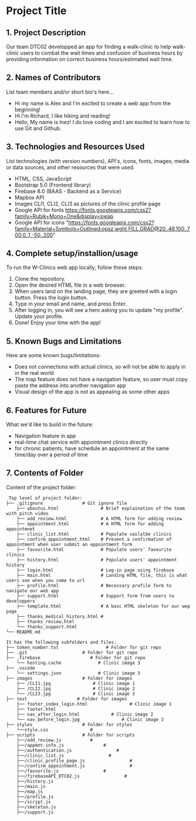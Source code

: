 # Project Title

## 1. Project Description

Our team DTC02 developped an app for finding a walk-clinic to help walk-clinic users to combat the wait times and confusion of business hours by providing information on correct business hours/estimated wait time. 


## 2. Names of Contributors
List team members and/or short bio's here... 
* Hi my name is Alex and I'm excited to create a web app from the beginning!
* Hi I'm Richard, I like hiking and reading!
* Hello, My name is Inez! I do love coding and I am excited to learn how to use Git and Github.

## 3. Technologies and Resources Used
List technologies (with version numbers), API's, icons, fonts, images, media or data sources, and other resources that were used.
* HTML, CSS, JavaScript
* Bootstrap 5.0 (Frontend library)
* Firebase 8.0 (BAAS - Backend as a Service)
* Mapbox API
* Images CLI1, CLI2, CLI3 as pictures of the clinic profile page
* Google API for fonts https://fonts.googleapis.com/css2?family=Rubik+Mono+One&display=swap
* Google API for icons "https://fonts.googleapis.com/css2?family=Material+Symbols+Outlined:opsz,wght,FILL,GRAD@20..48,100..700,0..1,-50..200"

## 4. Complete setup/installion/usage
To run the W-Clinics web app locally, follow these steps:
1. Clone the repository.
2. Open the desired HTML file in a web browser.
3. When users land on the landing page, they are greeted with a login button. Press the login button.
4. Type in your email and name, and press Enter.
5. After logging in, you will see a hero asking you to update "my profile". Update your profile.
6. Done! Enjoy your time with the app!

## 5. Known Bugs and Limitations
Here are some known bugs/limitations:
* Does not connections with actual clinics, so will not be able to apply in in the real world
* The map feature does not have a navigation feature, so user must copy paste the address into another navigation app
* Visual design of the app is not as appealing as some other apps

## 6. Features for Future
What we'd like to build in the future:
* Navigation feature in app
* real-time chat service with appointment clinics directly
* for chronic patients, have schedule an appointment at the same time/day over a period of time
	
## 7. Contents of Folder
Content of the project folder:

```
 Top level of project folder: 
├── .gitignore               # Git ignore file    
    ├── aboutus.html                # Brief explaination of the team with pitch video     
    ├── add_review.html             # A HTML form for adding review     
    ├── appointment.html            # A HTML form for adding appointmnet
    ├── clinic_list.html            # Populate vailalbe clinics
    ├── confirm_appointment.html    # Present a confirmation of appointment when user submit an appointment form
    ├── favourite.html              # Populate users' favourite clinics
    ├── history.html                # Populate users' appointment history
    ├── login.html                  # Log-in page using firebase 
    ├── main.html                   # Landing HTML file, this is what users see when you come to url
    ├── profile.html                # Necessary profile form to navigate our web app
    ├── support.html                # Support form from users to developpers
    ├── template.html               # A basc HTML skeleton for our wep page
    ├── thanks_medical_history.html #                
    ├── thanks_review.html                
    └── thanks_support.html                
└── README.md

It has the following subfolders and files:
├── token_number.txt                  # Folder for git repo
├── .git                     # Folder for git repo
├── .firebase                   # Folder for git repo
    └── hosting.cache              # Clinic image 3
├── .vscode              
    └── settings.json              # Clinic image 3
├── images                   # Folder for images
    ├── /CLI1.jpg                # Clinic image 1
    ├── /CLI2.jpg                # Clinic image 2
    └── /CLI3.jpg                # Clinic image 3
├── text                   # Folder for images
    ├── footer_index_login.html                # Clinic image 1
    ├── footer.html  
    ├── nav_after_login.html            # Clinic image 2
    └── nav_before_login.jpg                # Clinic image 3
├── styles                   # Folder for styles
    └──style.css                # 
├── scripts                  # Folder for scripts
    ├──/add_review.js           # 
    ├──/appmnt-info.js               # 
    ├──/authentication.js                 # 
    ├──/clinic_list.js                 # 
    ├──/clinic_profile_page.js                 # 
    ├──/confirm_appointment.js                 # 
    ├──/favourite.js                 # 
    ├──/firebaseAPI_DTC02.js                 # 
    ├──/history.js             
    ├──/main.js           
    ├──/map.js 
    ├──/profile.js 
    ├──/script.js 
    ├──/skeleton.js 
    ├──/support.js 



```


